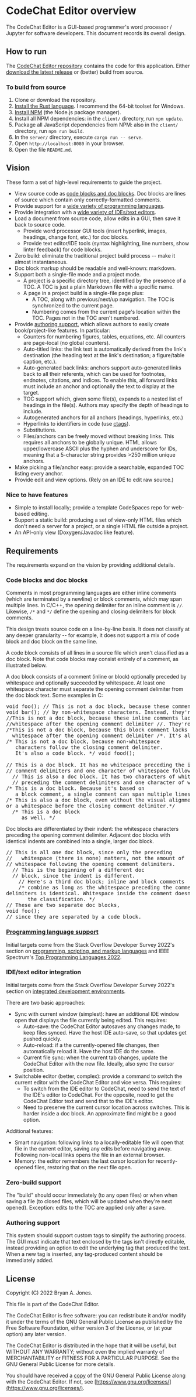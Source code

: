 # CodeChat Editor overview

The CodeChat Editor is a GUI-based programmer's word processor / Jupyter for
software developers. This document records its overall design.

## <a id="how-to-run"></a>How to run

The [CodeChat Editor repository](https://github.com/bjones1/CodeChat_Editor)
contains the code for this application. Either
[download the latest release](https://github.com/bjones1/CodeChat_Editor/releases)
or (better) build from source.

### To build from source

1.  Clone or download the repository.
2.  [Install the Rust language](https://www.rust-lang.org/tools/install). I
    recommend the 64-bit toolset for Windows.
3.  [Install NPM](https://docs.npmjs.com/downloading-and-installing-node-js-and-npm)
    (the Node.js package manager).
4.  Install all NPM dependencies: in the `client/` directory, run `npm update`.
5.  Package all JavaScript dependencies from NPM: also in the `client/`
    directory, run `npm run build`.
6.  In the `server/` directory, execute `cargo run -- serve`.
7.  Open `http://localhost:8080` in your browser.
8.  Open the file `README.md`.

## <a id="vision"></a>Vision

These form a set of high-level requirements to guide the project.

- View source code as
  <a id="vision-code-blocks-and-doc-blocks"></a>[code blocks and doc blocks](index.md#code-blocks-and-doc-blocks).
  Doc blocks are lines of source which contain only correctly-formatted
  comments.
- Provide support for a
  <a id="vision-programming-language-support"></a>[wide variety of programming languages](index.md#programming-language-support).
- Provide integration with a
  <a id="vision-ide-integration"></a>[wide variety of IDEs/text editors](index.md#ide-integration).
- Load a document from source code, allow edits in a GUI, then save it back to
  source code.
  - Provide word processor GUI tools (insert hyperlink, images, headings, change
    font, etc.) for doc blocks.
  - Provide text editor/IDE tools (syntax highlighting, line numbers, show
    linter feedback) for code blocks.
- Zero build: eliminate the traditional project build process -- make it almost
  instantaneous.
- Doc block markup should be readable and well-known: markdown.
- Support both a single-file mode and a project mode.
  - A project is a specific directory tree, identified by the presence of a TOC.
    A TOC is just a plain Markdown file with a specific name.
  - A page in a project build is a single-file page plus:
    - A TOC, along with previous/next/up navigation. The TOC is synchronized to
      the current page.
    - Numbering comes from the current page's location within the TOC. Pages not
      in the TOC aren't numbered.
- <a id="authoring-support"></a>Provide
  [authoring support](index.md#authoring-support), which allows authors to
  easily create book/project-like features. In particular:
  - Counters for numbering figures, tables, equations, etc. All counters are
    page-local (no global counters).
  - Auto-titled links: the link text is automatically derived from the link's
    destination (the heading text at the link's destination; a figure/table
    caption, etc.).
  - Auto-generated back links: anchors support auto-generated links back to all
    their referents, which can be used for footnotes, endnotes, citations, and
    indices. To enable this, all forward links must include an anchor and
    optionally the text to display at the target.
  - TOC support which, given some file(s), expands to a nested list of headings
    in the file(s). Authors may specify the depth of headings to include.
  - Autogenerated anchors for all anchors (headings, hyperlinks, etc.)
  - Hyperlinks to identifiers in code (use
    [ctags](https://github.com/universal-ctags/ctags)).
  - Substitutions.
  - Files/anchors can be freely moved without breaking links. This requires all
    anchors to be globally unique. HTML allows upper/lowercase ASCII plus the
    hyphen and underscore for IDs, meaning that a 5-character string
    provides >250 million unique anchors.
- Make picking a file/anchor easy: provide a searchable, expanded TOC listing
  every anchor.
- Provide edit and view options. (Rely on an IDE to edit raw source.)

### Nice to have features

- Simple to install locally; provide a template CodeSpaces repo for web-based
  editing.
- Support a static build: producing a set of view-only HTML files which don't
  need a server for a project, or a single HTML file outside a project.
- An API-only view (Doxygen/Javadoc like feature).

## <a id="specification"></a>Requirements

The requirements expand on the vision by providing additional details.

### <a id="specification-code-blocks-and-doc-blocks"></a>Code blocks and doc blocks

Comments in most programming languages are either inline comments (which are
terminated by a newline) or block comments, which may span multiple lines. In
C/C++, the opening delimiter for an inline comment is `//`. Likewise, `/*` and
`*/` define the opening and closing delimiters for block comments.

This design treats source code on a line-by-line basis. It does not classify at
any deeper granularity -- for example, it does not support a mix of code block
and doc block on the same line.

A code block consists of all lines in a source file which aren't classified as a
doc block. Note that code blocks may consist entirely of a comment, as
illustrated below.

A doc block consists of a comment (inline or block) optionally preceded by
whitespace and optionally succeeded by whitespace. At least one whitespace
character must separate the opening comment delimiter from the doc block text.
Some examples in C:

<pre>void foo(); // This is not a doc block, because these comments are preceded<br>void bar(); // by non-whitespace characters. Instead, they're a code block.<br>//This is not a doc block, because these inline comments lack<br>//whitespace after the opening comment delimiter //. They're also a code block.<br>/*This is not a doc block, because this block comment lacks<br>  whitespace after the opening comment delimiter /*. It's also a code block. */<br>/* This is not a doc block, because non-whitespace <br>   characters follow the closing comment delimiter. <br>   It's also a code block. */ void food();<br><br>// This is a doc block. It has no whitespace preceding the inline<br>// comment delimiters and one character of whitespace following it.<br>  // This is also a doc block. It has two characters of whitespace <br>  // preceding the comment delimiters and one character of whitespace following it.<br>/* This is a doc block. Because it's based on<br>   a block comment, a single comment can span multiple lines. */<br>/* This is also a doc block, even without the visual alignment<br>or a whitespace before the closing comment delimiter.*/<br>  /* This is a doc block<br>     as well. */</pre>

Doc blocks are differentiated by their indent: the whitespace characters
preceding the opening comment delimiter. Adjacent doc blocks with identical
indents are combined into a single, larger doc block.

<pre>// This is all one doc block, since only the preceding<br>//   whitespace (there is none) matters, not the amount of <br>// whitespace following the opening comment delimiters.<br>  // This is the beginning of a different doc<br>  // block, since the indent is different.<br>    // Here's a third doc block; inline and block comments<br>    /* combine as long as the whitespace preceding the comment<br>delimiters is identical. Whitespace inside the comment doesn't affect<br>       the classification. */<br>// These are two separate doc blocks,<br>void foo();<br>// since they are separated by a code block.</pre>

### <a id="implementation-programming-language-support"></a>[Programming language support](index.md#programming-language-support)

Initial targets come from the Stack Overflow Developer Survey 2022's section on
[programming, scripting, and markup languages](https://survey.stackoverflow.co/2022/#section-most-popular-technologies-programming-scripting-and-markup-languages)
and IEEE Spectrum's
[Top Programming Languages 2022](https://spectrum.ieee.org/top-programming-languages-2022).

### <a id="specification-ide-integration"></a>IDE/text editor integration

Initial targets come from the Stack Overflow Developer Survey 2022's section on
[integrated development environments](https://survey.stackoverflow.co/2022/#section-most-popular-technologies-integrated-development-environment).

There are two basic approaches:

- Sync with current window (simplest): have an additional IDE window open that
  displays the file currently being edited. This requires:
  - Auto-save: the CodeChat Editor autosaves any changes made, to keep files
    synced. Have the host IDE auto-save, so that updates get pushed quickly.
  - Auto-reload: if a the currently-opened file changes, then automatically
    reload it. Have the host IDE do the same.
  - Current file sync: when the current tab changes, update the CodeChat Editor
    with the new file. Ideally, also sync the cursor position.
- Switchable editor (better, complex): provide a command to switch the current
  editor with the CodeChat Editor and vice versa. This requires:
  - To switch from the IDE editor to CodeChat, need to send the text of the
    IDE's editor to CodeChat. For the opposite, need to get the CodeChat Editor
    text and send that to the IDE's editor.
  - Need to preserve the current cursor location across switches. This is harder
    inside a doc block. An approximate find might be a good option.

Additional features:

- Smart navigation: following links to a locally-editable file will open that
  file in the current editor, saving any edits before navigating away. Following
  non-local links opens the file in an external browser.
- Memory: the editor remembers the last cursor location for recently-opened
  files, restoring that on the next file open.

### Zero-build support

The "build" should occur immediately (to any open files) or when when saving a
file (to closed files, which will be updated when they're next opened).
Exception: edits to the TOC are applied only after a save.

### Authoring support

This system should support custom tags to simplify the authoring process. The
GUI must indicate that text enclosed by the tags isn't directly editable,
instead providing an option to edit the underlying tag that produced the text.
When a new tag is inserted, any tag-produced content should be immediately
added.

## License

Copyright (C) 2022 Bryan A. Jones.

This file is part of the CodeChat Editor.

The CodeChat Editor is free software: you can redistribute it and/or modify it
under the terms of the GNU General Public License as published by the Free
Software Foundation, either version 3 of the License, or (at your option) any
later version.

The CodeChat Editor is distributed in the hope that it will be useful, but
WITHOUT ANY WARRANTY; without even the implied warranty of MERCHANTABILITY or
FITNESS FOR A PARTICULAR PURPOSE. See the GNU General Public License for more
details.

You should have received a [copy](LICENSE.html) of the GNU General Public
License along with the CodeChat Editor. If not, see
[https://www.gnu.org/licenses/](https://www.gnu.org/licenses/).
